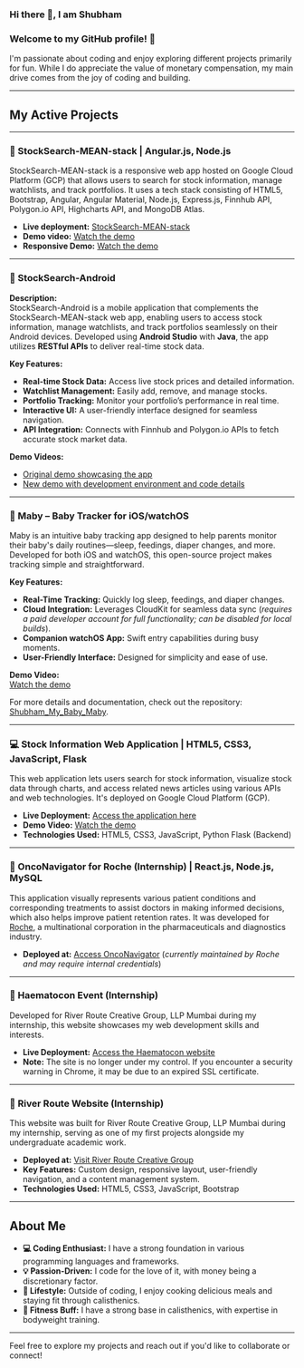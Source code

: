 ### Hi there 👋, I am Shubham

### Welcome to my GitHub profile! 👋
I'm passionate about coding and enjoy exploring different projects primarily for fun. While I do appreciate the value of monetary compensation, my main drive comes from the joy of coding and building.

---

## My Active Projects

---

### 🚀 StockSearch-MEAN-stack | Angular.js, Node.js

StockSearch-MEAN-stack is a responsive web app hosted on Google Cloud Platform (GCP) that allows users to search for stock information, manage watchlists, and track portfolios. It uses a tech stack consisting of HTML5, Bootstrap, Angular, Angular Material, Node.js, Express.js, Finnhub API, Polygon.io API, Highcharts API, and MongoDB Atlas.

- **Live deployment:** [StockSearch-MEAN-stack](https://shubhie22.wm.r.appspot.com/)
- **Demo video:** [Watch the demo](https://drive.google.com/file/d/1mWc04X7vy8GwKkTgFgsLHIKvuCygMoro/view?usp=sharing)
- **Responsive Demo:** [Watch the demo](https://drive.google.com/file/d/17z5bImuNK6So0WQ0mdNiFz0bGUj-sEZR/view?usp=sharing)

---

### 📱 StockSearch-Android

**Description:**  
StockSearch-Android is a mobile application that complements the StockSearch-MEAN-stack web app, enabling users to access stock information, manage watchlists, and track portfolios seamlessly on their Android devices. Developed using **Android Studio** with **Java**, the app utilizes **RESTful APIs** to deliver real-time stock data.

**Key Features:**
- **Real-time Stock Data:** Access live stock prices and detailed information.
- **Watchlist Management:** Easily add, remove, and manage stocks.
- **Portfolio Tracking:** Monitor your portfolio’s performance in real time.
- **Interactive UI:** A user-friendly interface designed for seamless navigation.
- **API Integration:** Connects with Finnhub and Polygon.io APIs to fetch accurate stock market data.

**Demo Videos:**
- [Original demo showcasing the app](https://drive.google.com/file/d/1QR7oBQsvEGCKmPzjUmlVBwrVjbzIpyeZ/view?usp=sharing)
- [New demo with development environment and code details](https://drive.google.com/file/d/17VpNRr8luGHnrI63ozan7Q-B3a25TMIK/view?usp=sharing)

---

### 👶 Maby – Baby Tracker for iOS/watchOS

Maby is an intuitive baby tracking app designed to help parents monitor their baby's daily routines—sleep, feedings, diaper changes, and more. Developed for both iOS and watchOS, this open-source project makes tracking simple and straightforward.

**Key Features:**
- **Real-Time Tracking:** Quickly log sleep, feedings, and diaper changes.
- **Cloud Integration:** Leverages CloudKit for seamless data sync (*requires a paid developer account for full functionality; can be disabled for local builds*).
- **Companion watchOS App:** Swift entry capabilities during busy moments.
- **User-Friendly Interface:** Designed for simplicity and ease of use.

**Demo Video:**  
[Watch the demo](https://drive.google.com/file/d/1-w3vRJ0pSI0ikDwiU8N-w1b34DTuaFAM/view?usp=drive_link)

For more details and documentation, check out the repository:  
[Shubham_My_Baby_Maby](https://github.com/shubhamBafna22022001/Shubham_My_Baby_Maby).

---

### 💻 Stock Information Web Application | HTML5, CSS3, JavaScript, Flask

This web application lets users search for stock information, visualize stock data through charts, and access related news articles using various APIs and web technologies. It's deployed on Google Cloud Platform (GCP).

- **Live Deployment:** [Access the application here](https://shubh22022001.wm.r.appspot.com/)
- **Demo Video:** [Watch the demo](https://drive.google.com/file/d/12Pmdc2FXQZTXS3JNwTU16ug1YSArIrwz/view?usp=sharing)
- **Technologies Used:** HTML5, CSS3, JavaScript, Python Flask (Backend)

---

### 🏥 OncoNavigator for Roche (Internship) | React.js, Node.js, MySQL

This application visually represents various patient conditions and corresponding treatments to assist doctors in making informed decisions, which also helps improve patient retention rates. It was developed for [Roche](https://www.roche.com/), a multinational corporation in the pharmaceuticals and diagnostics industry.

- **Deployed at:** [Access OncoNavigator](https://test.onconavigator.in/) (*currently maintained by Roche and may require internal credentials*)

---

### 🎤 Haematocon Event (Internship)

Developed for River Route Creative Group, LLP Mumbai during my internship, this website showcases my web development skills and interests.

- **Live Deployment:** [Access the Haematocon website](https://haematocon2023.com)
- **Note:** The site is no longer under my control. If you encounter a security warning in Chrome, it may be due to an expired SSL certificate.

---

### 🌊 River Route Website (Internship)

This website was built for River Route Creative Group, LLP Mumbai during my internship, serving as one of my first projects alongside my undergraduate academic work.

- **Deployed at:** [Visit River Route Creative Group](https://www.riverroute.in/)
- **Key Features:** Custom design, responsive layout, user-friendly navigation, and a content management system.
- **Technologies Used:** HTML5, CSS3, JavaScript, Bootstrap

---

## About Me

- **💻 Coding Enthusiast:** I have a strong foundation in various programming languages and frameworks.
- **💡 Passion-Driven:** I code for the love of it, with money being a discretionary factor.
- **🥑 Lifestyle:** Outside of coding, I enjoy cooking delicious meals and staying fit through calisthenics.
- **💪 Fitness Buff:** I have a strong base in calisthenics, with expertise in bodyweight training.

---

Feel free to explore my projects and reach out if you'd like to collaborate or connect!
